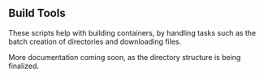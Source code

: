 ## Build Tools

These scripts help with building containers, by handling tasks such as the batch creation of directories and downloading files.

More documentation coming soon, as the directory structure is being finalized.